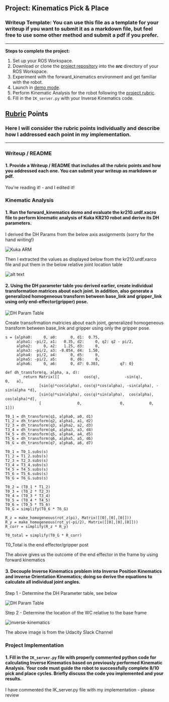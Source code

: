 ## Project: Kinematics Pick & Place
### Writeup Template: You can use this file as a template for your writeup if you want to submit it as a markdown file, but feel free to use some other method and submit a pdf if you prefer.

---


**Steps to complete the project:**  


1. Set up your ROS Workspace.
2. Download or clone the [project repository](https://github.com/udacity/RoboND-Kinematics-Project) into the ***src*** directory of your ROS Workspace.  
3. Experiment with the forward_kinematics environment and get familiar with the robot.
4. Launch in [demo mode](https://classroom.udacity.com/nanodegrees/nd209/parts/7b2fd2d7-e181-401e-977a-6158c77bf816/modules/8855de3f-2897-46c3-a805-628b5ecf045b/lessons/91d017b1-4493-4522-ad52-04a74a01094c/concepts/ae64bb91-e8c4-44c9-adbe-798e8f688193).
5. Perform Kinematic Analysis for the robot following the [project rubric](https://review.udacity.com/#!/rubrics/972/view).
6. Fill in the `IK_server.py` with your Inverse Kinematics code. 


[//]: # (Image References)

[image1]: ./assets/DH_Params.png
[image2]: ./assets/KUKA_Arm.png
[image3]: ./assets/Joint_locations.png
[image4]: ./assets/Inverse-kinematics.png


## [Rubric](https://review.udacity.com/#!/rubrics/972/view) Points
### Here I will consider the rubric points individually and describe how I addressed each point in my implementation.  

---
### Writeup / README

#### 1. Provide a Writeup / README that includes all the rubric points and how you addressed each one.  You can submit your writeup as markdown or pdf.  

You're reading it! - and I edited it!

### Kinematic Analysis
#### 1. Run the forward_kinematics demo and evaluate the kr210.urdf.xacro file to perform kinematic analysis of Kuka KR210 robot and derive its DH parameters.

I derived the DH Params from the below axis assignments (sorry for the hand writing!)

![Kuka ARM][image2]

Then I extracted the values as displayed below from the kr210.urdf.xarco file and put them in the below relative joint location table

![alt text][image3]

#### 2. Using the DH parameter table you derived earlier, create individual transformation matrices about each joint. In addition, also generate a generalized homogeneous transform between base_link and gripper_link using only end-effector(gripper) pose.

![DH Param Table][image1]

Create transofrmation matricies about each joint, generalized homogeneous transform between base_link and gripper using only the gripper pose.

    s = {alpha0:     0, a0:      0, d1:  0.75, 
         alpha1: -pi/2, a1:   0.35, d2:     0, q2: q2 - pi/2,
         alpha2:     0, a2:   1.25, d3:     0,
         alpha3: -pi/2, a3: -0.054, d4:  1.50,
         alpha4:  pi/2, a4:      0, d5:     0,
         alpha5: -pi/2, a5:      0, d6:     0,
         alpha6:     0, a6:      0, d7: 0.303,         q7: 0}

    def dh_transform(q, alpha, a, d):
            return Matrix([[           cos(q),           -sin(q),           0,   a],
                   [sin(q)*cos(alpha), cos(q)*cos(alpha), -sin(alpha), -sin(alpha *d],
                   [sin(q)*sin(alpha), cos(q)*sin(alpha),  cos(alpha),  cos(alpha)*d],
                   [                0,                 0,           0,             1]])

    T0_1 = dh_transform(q1, alpha0, a0, d1)
    T1_2 = dh_transform(q2, alpha1, a1, d2)
    T2_3 = dh_transform(q3, alpha2, a2, d3)
    T3_4 = dh_transform(q4, alpha3, a3, d4)
    T4_5 = dh_transform(q5, alpha4, a4, d5)
    T5_6 = dh_transform(q6, alpha5, a5, d6)
    T6_G = dh_transform(q7, alpha6, a6, d7)

    T0_1 = T0_1.subs(s)
    T1_2 = T1_2.subs(s)
    T2_3 = T2_3.subs(s)
    T3_4 = T3_4.subs(s)
    T4_5 = T4_5.subs(s)
    T5_6 = T5_6.subs(s)
    T6_G = T6_G.subs(s)
    
    T0_2 = (T0_1 * T1_2)
    T0_3 = (T0_2 * T2_3)
    T0_4 = (T0_3 * T3_4)
    T0_5 = (T0_4 * T4_5)
    T0_6 = (T0_5 * T5_6)
    T0_G = simplify(T0_6 * T6_G)

    R_z = make_homogeneous(rot_z(pi), Matrix([[0],[0],[0]]))
    R_y = make_homogeneous(rot_y(-pi/2), Matrix([[0],[0],[0]]))
    R_corr = simplify(R_z * R_y)

    T0_total = simplify(T0_G * R_corr)


T0_Total is the end effector/gripper post

The above gives us the outcome of the end effector in the frame by using forward kinematics 

#### 3. Decouple Inverse Kinematics problem into Inverse Position Kinematics and inverse Orientation Kinematics; doing so derive the equations to calculate all individual joint angles.

Step 1 - Determine the DH Parameter table, see below

![DH Param Table][image1]

Step 2 - Determine the location of the WC relative to the base frame

![inverse-kinematics][image4]

The above image is from the Udacity Slack Channel 



### Project Implementation

#### 1. Fill in the `IK_server.py` file with properly commented python code for calculating Inverse Kinematics based on previously performed Kinematic Analysis. Your code must guide the robot to successfully complete 8/10 pick and place cycles. Briefly discuss the code you implemented and your results. 


I have commented the IK_server.py file with my implementation - please review

